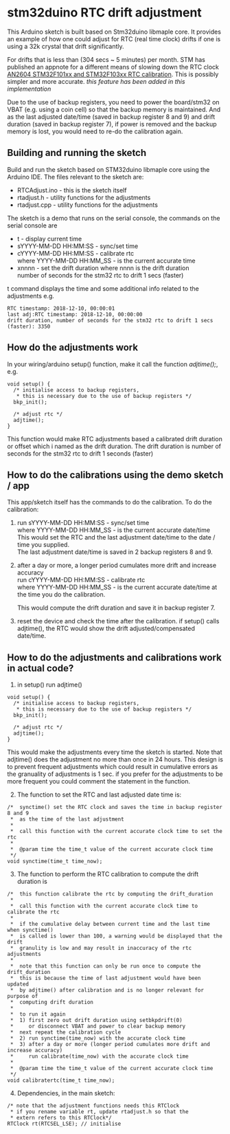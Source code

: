 # stm32duino RTC drift adjustment

This Arduino sketch is built based on Stm32duino libmaple core.
It provides an example of how one could adjust for RTC (real time clock) drifts if one is using a 32k crystal that drift significantly.

For drifts that is less than (304 secs ~ 5 minutes) per month. STM has published an appnote for a different means of slowing down the RTC clock
[AN2604 STM32F101xx and STM32F103xx RTC calibration](https://www.st.com/content/ccc/resource/technical/document/application_note/ff/c1/4f/86/4e/29/42/d1/CD00167326.pdf/files/CD00167326.pdf/jcr:content/translations/en.CD00167326.pdf). This is possibly simpler and more accurate. *this feature has been added in this implementation*

Due to the use of backup registers, you need to power the board/stm32 on VBAT (e.g. using a coin cell) so that the backup memory is maintained. And as the last adjusted date/time (saved in backup register 8 and 9) and drift duration (saved in backup register 7), if power is removed and the backup memory is lost, you would need to re-do the calibration again.  

## Building and running the sketch

Build and run the sketch based on STM32duino libmaple core using the Arduino IDE.
The files relevant to the sketch are:

* RTCAdjust.ino - this is the sketch itself
* rtadjust.h    - utility functions for the adjustments
* rtadjust.cpp  - utility functions for the adjustments

The sketch is a demo that runs on the serial console, the commands on the serial console are

* t - display current time
* sYYYY-MM-DD HH:MM:SS - sync/set time
* cYYYY-MM-DD HH:MM:SS - calibrate rtc  
  where YYYY-MM-DD HH:MM_SS - is the current accurate time
* xnnnn - set the drift duration where nnnn is the drift duration  
        number of seconds for the stm32 rtc to drift 1 secs (faster)

t command displays the time and some additional info related to the adjustments e.g.  
```
RTC timestamp: 2018-12-10, 00:00:01  
last adj:RTC timestamp: 2018-12-10, 00:00:00  
drift duration, number of seconds for the stm32 rtc to drift 1 secs (faster): 3350
```
## How do the adjustments work

In your wiring/arduino setup() function, make it call the function *adjtime();*, e.g.
```
void setup() {
  /* initialise access to backup registers,
   * this is necessary due to the use of backup registers */
  bkp_init();

  /* adjust rtc */
  adjtime();
}
```
This function would make RTC adjustments based a calibrated drift duration or offset which i named as the drift duration. The drift duration is number of seconds for the stm32 rtc to drift 1 seconds (faster)


## How to do the calibrations using the demo sketch / app

This app/sketch itself has the commands to do the calibration. To do the calibration:

1. run  sYYYY-MM-DD HH:MM:SS - sync/set time  
   where YYYY-MM-DD HH:MM_SS - is the current accurate date/time
   This would set the RTC and the last adjustment date/time  to the date / time you supplied.  
   The last adjustment date/time is saved in 2 backup registers 8 and 9.
   
2. after a day or more, a longer period cumulates more drift and increase accuracy  
   run cYYYY-MM-DD HH:MM:SS - calibrate rtc  
   where YYYY-MM-DD HH:MM_SS - is the current accurate date/time at the time you do the calibration. 

   This would compute the drift duration and save it in backup register 7.
   
3. reset the device and check the time after the calibration. if setup() calls adjtime(), the RTC would show the drift adjusted/compensated date/time.

## How to do the adjustments and calibrations work in actual code?

1. in setup() run adjtime() 
```
void setup() {
  /* initialise access to backup registers,
   * this is necessary due to the use of backup registers */
  bkp_init();

  /* adjust rtc */
  adjtime();
}
```
This would make the adjustments every time the sketch is started.
Note that adjtime() does the adjustment no more than once in 24 hours. This design is to prevent frequent adjustments which could result in cumulative errors as the granuality of adjustments is 1 sec. if you prefer for the adjustments to be more frequent you could comment the statement in the function.

2. The function to set the RTC and last adjusted date time is:  
```
/*  synctime() set the RTC clock and saves the time in backup register 8 and 9
 *  as the time of the last adjustment
 *
 *  call this function with the current accurate clock time to set the rtc
 *
 *  @param time the time_t value of the current accurate clock time
 */
void synctime(time_t time_now);
```

3. The function to perform the RTC calibration to compute the drift duration is
```
/*  this function calibrate the rtc by computing the drift_duration
 *
 *  call this function with the current accurate clock time to calibrate the rtc
 *
 *  if the cumulative delay between current time and the last time when synctime()
 *  is called is lower than 100, a warning would be displayed that the drift
 *  granulity is low and may result in inaccuracy of the rtc adjustments
 *
 *  note that this function can only be run once to compute the drift_duration
 *  this is because the time of last adjustment would have been updated
 *  by adjtime() after calibration and is no longer relevant for purpose of
 *  computing drift duration
 *
 *  to run it again
 *  1) first zero out drift duration using setbkpdrift(0)
 *     or disconnect VBAT and power to clear backup memory
 *  next repeat the calibration cycle
 *  2) run synctime(time_now) with the accurate clock time
 *  3) after a day or more (longer period cumulates more drift and increase accuracy)
 *     run calibrate(time_now) with the accurate clock time
 *
 *  @param time the time_t value of the current accurate clock time
 */
void calibratertc(time_t time_now);
```

4. Dependencies, in the main sketch:
```
/* note that the adjustment functions needs this RTClock
 * if you rename variable rt, update rtadjust.h so that the
 * extern refers to this RTClock*/
RTClock rt(RTCSEL_LSE); // initialise
```